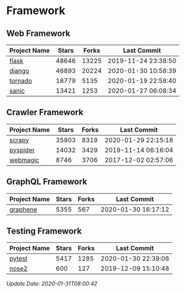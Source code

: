 # Framework

## Web Framework

| Project Name | Stars | Forks | Last Commit |
| ------------ | ----- | ----- | ----------- |
| [flask](https://github.com/pallets/flask) | 48646 | 13225 | 2019-11-24 23:38:50 |
| [django](https://github.com/django/django) | 46893 | 20224 | 2020-01-30 10:58:39 |
| [tornado](https://github.com/tornadoweb/tornado) | 18779 | 5135 | 2020-01-19 22:58:40 |
| [sanic](https://github.com/huge-success/sanic) | 13421 | 1253 | 2020-01-27 06:08:34 |

## Crawler Framework

| Project Name | Stars | Forks | Last Commit |
| ------------ | ----- | ----- | ----------- |
| [scrapy](https://github.com/scrapy/scrapy) | 35903 | 8319 | 2020-01-29 22:15:18 |
| [pyspider](https://github.com/binux/pyspider) | 14032 | 3429 | 2019-11-14 06:16:04 |
| [webmagic](https://github.com/code4craft/webmagic) | 8746 | 3706 | 2017-12-02 02:57:06 |

## GraphQL Framework

| Project Name | Stars | Forks | Last Commit |
| ------------ | ----- | ----- | ----------- |
| [graphene](https://github.com/graphql-python/graphene) | 5355 | 567 | 2020-01-30 16:17:12 |

## Testing Framework

| Project Name | Stars | Forks | Last Commit |
| ------------ | ----- | ----- | ----------- |
| [pytest](https://github.com/pytest-dev/pytest) | 5417 | 1285 | 2020-01-30 22:39:06 |
| [nose2](https://github.com/nose-devs/nose2) | 600 | 127 | 2019-12-09 15:10:48 |

*Update Date: 2020-01-31T08:00:42*